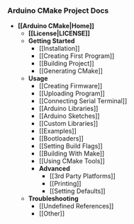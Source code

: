 ### Arduino CMake Project Docs

- **[[Arduino CMake|Home]]**
  - **[[License|LICENSE]]**
  - **Getting Started**
    - [[Installation]]
    - [[Creating First Program]]
    - [[Building Project]]
    - [[Generating CMake]]
  - **Usage**
    - [[Creating Firmware]]
    - [[Uploading Program]]
    - [[Connecting Serial Terminal]]
    - [[Arduino Libraries]]
    - [[Arduino Sketches]]
    - [[Custom Libraries]]
    - [[Examples]]
    - [[Bootloaders]]
    - [[Setting Build Flags]]
    - [[Building With Make]]
    - [[Using CMake Tools]]
    - **Advanced**
      - [[3rd Party Platforms]]
      - [[Printing]]
      - [[Setting Defaults]]
  - **Troubleshooting**
    - [[Undefined References]]
    - [[Other]]

